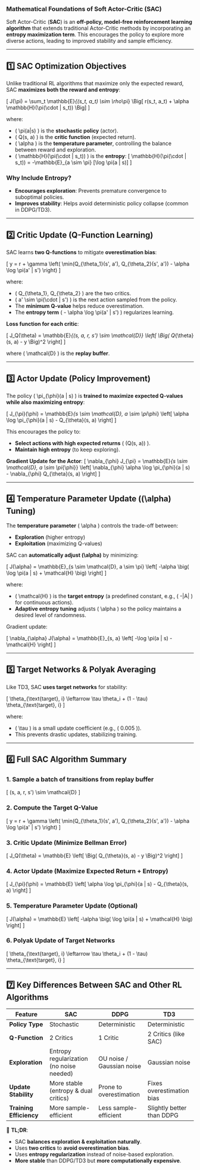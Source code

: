 ### **Mathematical Foundations of Soft Actor-Critic (SAC)**

Soft Actor-Critic (**SAC**) is an **off-policy, model-free reinforcement learning algorithm** that extends traditional Actor-Critic methods by incorporating an **entropy maximization term**. This encourages the policy to explore more diverse actions, leading to improved stability and sample efficiency.

---

## **1️⃣ SAC Optimization Objectives**
Unlike traditional RL algorithms that maximize only the expected reward, SAC **maximizes both the reward and entropy**:

\[
J(\pi) = \sum_t \mathbb{E}_{(s_t, a_t) \sim \rho_\pi} \Big[ r(s_t, a_t) + \alpha \mathbb{H}(\pi(\cdot | s_t)) \Big]
\]

where:
- \( \pi(a|s) \) is the **stochastic policy** (actor).
- \( Q(s, a) \) is the **critic function** (expected return).
- \( \alpha \) is the **temperature parameter**, controlling the balance between reward and exploration.
- \( \mathbb{H}(\pi(\cdot | s_t)) \) is the **entropy**:
  \[
  \mathbb{H}(\pi(\cdot | s_t)) = -\mathbb{E}_{a \sim \pi} [\log \pi(a | s)]
  \]

### **Why Include Entropy?**
- **Encourages exploration**: Prevents premature convergence to suboptimal policies.
- **Improves stability**: Helps avoid deterministic policy collapse (common in DDPG/TD3).

---

## **2️⃣ Critic Update (Q-Function Learning)**
SAC learns **two Q-functions** to mitigate **overestimation bias**:

\[
y = r + \gamma \left( \min(Q_{\theta_1}(s', a'), Q_{\theta_2}(s', a')) - \alpha \log \pi(a' | s') \right)
\]

where:
- \( Q_{\theta_1}, Q_{\theta_2} \) are the two critics.
- \( a' \sim \pi(\cdot | s') \) is the next action sampled from the policy.
- The **minimum Q-value** helps reduce overestimation.
- The **entropy term** \( - \alpha \log \pi(a' | s') \) regularizes learning.

**Loss function for each critic**:

\[
J_Q(\theta) = \mathbb{E}_{(s, a, r, s') \sim \mathcal{D}} \left[ \Big( Q_{\theta}(s, a) - y \Big)^2 \right]
\]

where \( \mathcal{D} \) is the **replay buffer**.

---

## **3️⃣ Actor Update (Policy Improvement)**
The policy \( \pi_{\phi}(a | s) \) is **trained to maximize expected Q-values while also maximizing entropy**:

\[
J_{\pi}(\phi) = \mathbb{E}_{s \sim \mathcal{D}, a \sim \pi_\phi} \left[ \alpha \log \pi_{\phi}(a | s) - Q_{\theta}(s, a) \right]
\]

This encourages the policy to:
- **Select actions with high expected returns** \( (Q(s, a)) \).
- **Maintain high entropy** (to keep exploring).

**Gradient Update for the Actor**:
\[
\nabla_{\phi} J_{\pi} = \mathbb{E}_{s \sim \mathcal{D}, a \sim \pi_{\phi}} \left[ \nabla_{\phi} \alpha \log \pi_{\phi}(a | s) - \nabla_{\phi} Q_{\theta}(s, a) \right]
\]

---

## **4️⃣ Temperature Parameter Update (\(\alpha\) Tuning)**
The **temperature parameter** \( \alpha \) controls the trade-off between:
- **Exploration** (higher entropy)
- **Exploitation** (maximizing Q-values)

SAC can **automatically adjust \(\alpha\)** by minimizing:

\[
J(\alpha) = \mathbb{E}_{s \sim \mathcal{D}, a \sim \pi} \left[ -\alpha \big( \log \pi(a | s) + \mathcal{H} \big) \right]
\]

where:
- \( \mathcal{H} \) is the **target entropy** (a predefined constant, e.g., \( -|A| \) for continuous actions).
- **Adaptive entropy tuning** adjusts \( \alpha \) so the policy maintains a desired level of randomness.

Gradient update:

\[
\nabla_{\alpha} J(\alpha) = \mathbb{E}_{s, a} \left[ -\log \pi(a | s) - \mathcal{H} \right]
\]

---

## **5️⃣ Target Networks & Polyak Averaging**
Like TD3, SAC **uses target networks** for stability:

\[
\theta_{\text{target}, i} \leftarrow \tau \theta_i + (1 - \tau) \theta_{\text{target}, i}
\]

where:
- \( \tau \) is a small update coefficient (e.g., \( 0.005 \)).
- This prevents drastic updates, stabilizing training.

---

## **6️⃣ Full SAC Algorithm Summary**
### **1. Sample a batch of transitions from replay buffer**
\[
(s, a, r, s') \sim \mathcal{D}
\]

### **2. Compute the Target Q-Value**
\[
y = r + \gamma \left( \min(Q_{\theta_1}(s', a'), Q_{\theta_2}(s', a')) - \alpha \log \pi(a' | s') \right)
\]

### **3. Critic Update (Minimize Bellman Error)**
\[
J_Q(\theta) = \mathbb{E} \left[ \Big( Q_{\theta}(s, a) - y \Big)^2 \right]
\]

### **4. Actor Update (Maximize Expected Return + Entropy)**
\[
J_{\pi}(\phi) = \mathbb{E} \left[ \alpha \log \pi_{\phi}(a | s) - Q_{\theta}(s, a) \right]
\]

### **5. Temperature Parameter Update (Optional)**
\[
J(\alpha) = \mathbb{E} \left[ -\alpha \big( \log \pi(a | s) + \mathcal{H} \big) \right]
\]

### **6. Polyak Update of Target Networks**
\[
\theta_{\text{target}, i} \leftarrow \tau \theta_i + (1 - \tau) \theta_{\text{target}, i}
\]

---

## **7️⃣ Key Differences Between SAC and Other RL Algorithms**
| Feature          | SAC | DDPG | TD3 |
|-----------------|-----|------|-----|
| **Policy Type** | Stochastic | Deterministic | Deterministic |
| **Q-Function**  | 2 Critics | 1 Critic | 2 Critics (like SAC) |
| **Exploration** | Entropy regularization (no noise needed) | OU noise / Gaussian noise | Gaussian noise |
| **Update Stability** | More stable (entropy & dual critics) | Prone to overestimation | Fixes overestimation bias |
| **Training Efficiency** | More sample-efficient | Less sample-efficient | Slightly better than DDPG |

🚀 **TL;DR**:
- SAC **balances exploration & exploitation naturally**.
- Uses **two critics** to **avoid overestimation bias**.
- Uses **entropy regularization** instead of noise-based exploration.
- **More stable** than DDPG/TD3 but **more computationally expensive**.